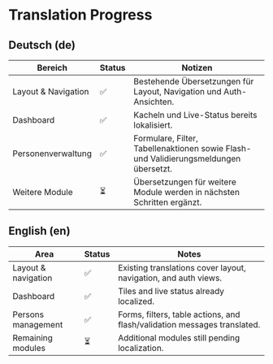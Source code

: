 # Translation Progress

## Deutsch (de)

| Bereich | Status | Notizen |
| --- | --- | --- |
| Layout & Navigation | ✅ | Bestehende Übersetzungen für Layout, Navigation und Auth-Ansichten. |
| Dashboard | ✅ | Kacheln und Live-Status bereits lokalisiert. |
| Personenverwaltung | ✅ | Formulare, Filter, Tabellenaktionen sowie Flash- und Validierungsmeldungen übersetzt. |
| Weitere Module | ⏳ | Übersetzungen für weitere Module werden in nächsten Schritten ergänzt. |

## English (en)

| Area | Status | Notes |
| --- | --- | --- |
| Layout & navigation | ✅ | Existing translations cover layout, navigation, and auth views. |
| Dashboard | ✅ | Tiles and live status already localized. |
| Persons management | ✅ | Forms, filters, table actions, and flash/validation messages translated. |
| Remaining modules | ⏳ | Additional modules still pending localization. |

